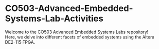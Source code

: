 # CO503-Advanced-Embedded-Systems-Lab-Activities
Welcome to the CO503 Advanced Embedded Systems Labs repository! Here, we delve into different facets of embedded systems using the Altera DE2-115 FPGA.
